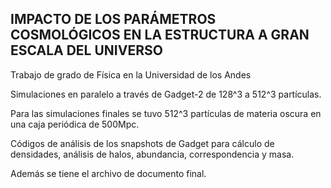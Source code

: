 IMPACTO DE LOS PARÁMETROS COSMOLÓGICOS EN LA ESTRUCTURA A GRAN ESCALA DEL UNIVERSO
------------------------------------------------------------------------------------
Trabajo de grado de Física en la Universidad de los Andes

Simulaciones en paralelo a través de Gadget-2 de 128^3 a 512^3 partículas. 

Para las simulaciones finales se tuvo 512^3 partículas de materia oscura en una caja periódica de 500Mpc.

Códigos de análisis de los snapshots de Gadget para cálculo de densidades, análisis de halos, abundancia, correspondencia y masa.

Además se tiene el archivo de documento final.


